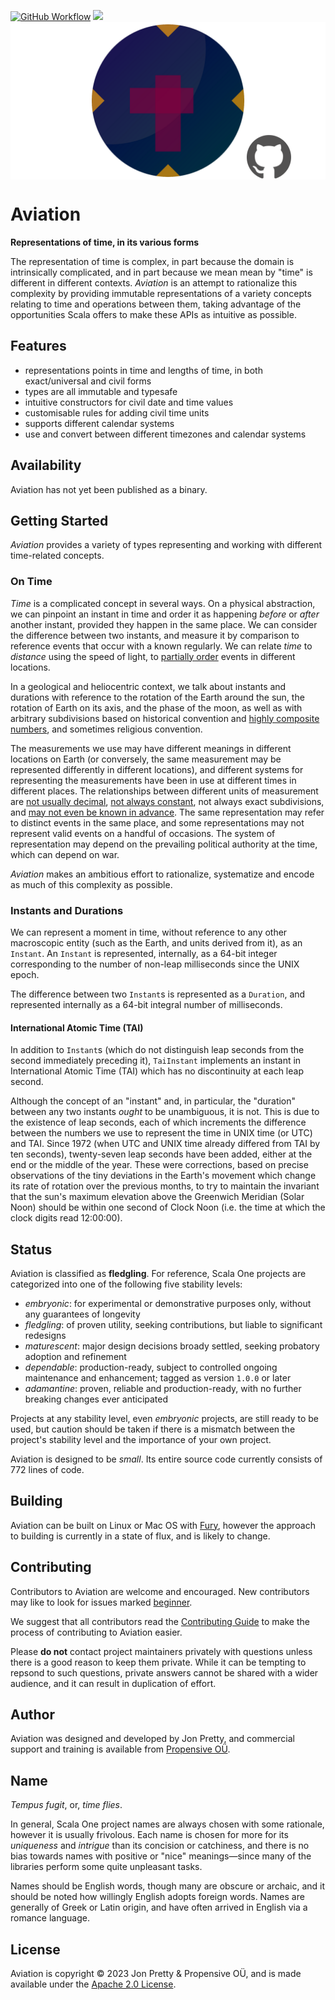 [<img alt="GitHub Workflow" src="https://img.shields.io/github/actions/workflow/status/propensive/aviation/main.yml?style=for-the-badge" height="24">](https://github.com/propensive/aviation/actions)
[<img src="https://img.shields.io/discord/633198088311537684?color=8899f7&label=DISCORD&style=for-the-badge" height="24">](https://discord.gg/7b6mpF6Qcf)
<img src="/doc/images/github.png" valign="middle">

# Aviation

__Representations of time, in its various forms__

The representation of time is complex, in part because the domain is
intrinsically complicated, and in part because we mean mean by "time" is
different in different contexts. _Aviation_ is an attempt to rationalize this
complexity by providing immutable representations of a variety concepts
relating to time and operations between them, taking advantage of the
opportunities Scala offers to make these APIs as intuitive as possible.

## Features

- representations points in time and lengths of time, in both exact/universal and civil forms
- types are all immutable and typesafe
- intuitive constructors for civil date and time values
- customisable rules for adding civil time units
- supports different calendar systems
- use and convert between different timezones and calendar systems


## Availability

Aviation has not yet been published as a binary.

## Getting Started

_Aviation_ provides a variety of types representing and working with different time-related concepts.

### On Time

_Time_ is a complicated concept in several ways. On a physical abstraction, we
can pinpoint an instant in time and order it as happening _before_ or _after_
another instant, provided they happen in the same place. We can consider the
difference between two instants, and measure it by comparison to reference
events that occur with a known regularly. We can relate _time_ to _distance_
using the speed of light, to [partially
order](https://en.wikipedia.org/wiki/Special_relativity) events in different
locations.

In a geological and heliocentric context, we talk about instants and durations
with reference to the rotation of the Earth around the sun, the rotation of
Earth on its axis, and the phase of the moon, as well as with arbitrary
subdivisions based on historical convention and [highly composite
numbers](https://en.wikipedia.org/wiki/Highly_composite_number), and sometimes
religious convention.

The measurements we use may have different meanings in different locations on
Earth (or conversely, the same measurement may be represented differently in
different locations), and different systems for representing the measurements
have been in use at different times in different places. The relationships
between different units of measurement are [not usually
decimal](https://en.wikipedia.org/wiki/12-hour_clock), [not always
constant](https://en.wikipedia.org/wiki/Thirty_Days_Hath_September), not always
exact subdivisions, and [may not even be known in
advance](https://en.wikipedia.org/wiki/Leap_second). The same representation
may refer to distinct events in the same place, and some representations may
not represent valid events on a handful of occasions. The system of
representation may depend on the prevailing political authority at the time,
which can depend on war.

_Aviation_ makes an ambitious effort to rationalize, systematize and encode
as much of this complexity as possible.

### Instants and Durations

We can represent a moment in time, without reference to any other macroscopic
entity (such as the Earth, and units derived from it), as an `Instant`. An
`Instant` is represented, internally, as a 64-bit integer corresponding to the
number of non-leap milliseconds since the UNIX epoch.

The difference between two `Instant`s is represented as a `Duration`, and
represented internally as a 64-bit integral number of milliseconds.

#### International Atomic Time (TAI)

In addition to `Instant`s (which do not distinguish leap seconds from the
second immediately preceding it), `TaiInstant` implements an instant in
International Atomic Time (TAI) which has no discontinuity at each leap second.

Although the concept of an "instant" and, in particular, the "duration" between
any two instants _ought_ to be unambiguous, it is not. This is due to the
existence of leap seconds, each of which increments the difference between the
numbers we use to represent the time in UNIX time (or UTC) and TAI. Since 1972
(when UTC and UNIX time already differed from TAI by ten seconds), twenty-seven
leap seconds have been added, either at the end or the middle of the year.
These were corrections, based on precise observations of the tiny deviations in
the Earth's movement which change its rate of rotation over the previous
months, to try to maintain the invariant that the sun's maximum elevation above
the Greenwich Meridian (Solar Noon) should be within one second of Clock Noon
(i.e. the time at which the clock digits read 12:00:00).



## Status

Aviation is classified as __fledgling__. For reference, Scala One projects are
categorized into one of the following five stability levels:

- _embryonic_: for experimental or demonstrative purposes only, without any guarantees of longevity
- _fledgling_: of proven utility, seeking contributions, but liable to significant redesigns
- _maturescent_: major design decisions broady settled, seeking probatory adoption and refinement
- _dependable_: production-ready, subject to controlled ongoing maintenance and enhancement; tagged as version `1.0.0` or later
- _adamantine_: proven, reliable and production-ready, with no further breaking changes ever anticipated

Projects at any stability level, even _embryonic_ projects, are still ready to
be used, but caution should be taken if there is a mismatch between the
project's stability level and the importance of your own project.

Aviation is designed to be _small_. Its entire source code currently consists
of 772 lines of code.

## Building

Aviation can be built on Linux or Mac OS with [Fury](/propensive/fury), however
the approach to building is currently in a state of flux, and is likely to
change.

## Contributing

Contributors to Aviation are welcome and encouraged. New contributors may like to look for issues marked
<a href="https://github.com/propensive/aviation/labels/beginner">beginner</a>.

We suggest that all contributors read the [Contributing Guide](/contributing.md) to make the process of
contributing to Aviation easier.

Please __do not__ contact project maintainers privately with questions unless
there is a good reason to keep them private. While it can be tempting to
repsond to such questions, private answers cannot be shared with a wider
audience, and it can result in duplication of effort.

## Author

Aviation was designed and developed by Jon Pretty, and commercial support and training is available from
[Propensive O&Uuml;](https://propensive.com/).



## Name

_Tempus fugit_, or, _time flies_.

In general, Scala One project names are always chosen with some rationale, however it is usually
frivolous. Each name is chosen for more for its _uniqueness_ and _intrigue_ than its concision or
catchiness, and there is no bias towards names with positive or "nice" meanings—since many of the
libraries perform some quite unpleasant tasks.

Names should be English words, though many are obscure or archaic, and it should be noted how
willingly English adopts foreign words. Names are generally of Greek or Latin origin, and have
often arrived in English via a romance language.

## License

Aviation is copyright &copy; 2023 Jon Pretty & Propensive O&Uuml;, and is made available under the
[Apache 2.0 License](/license.md).
